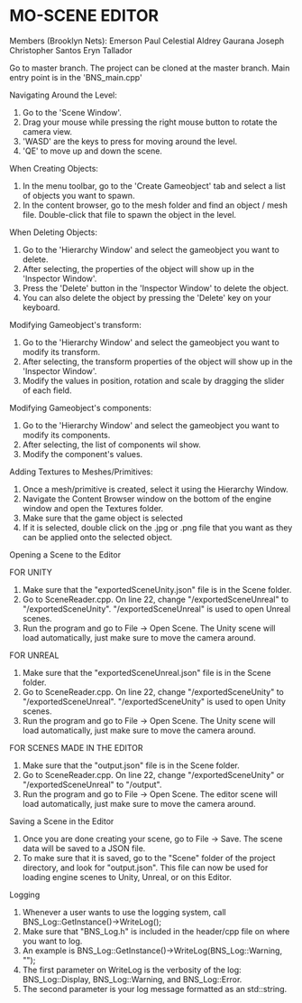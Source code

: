 # MO-SCENE EDITOR
Members (Brooklyn Nets):
Emerson Paul Celestial
Aldrey Gaurana
Joseph Christopher Santos
Eryn Tallador


Go to master branch. The project can be cloned at the master branch.
Main entry point is in the 'BNS_main.cpp'

Navigating Around the Level:
1. Go to the 'Scene Window'.
2. Drag your mouse while pressing the right mouse button to rotate the camera view.
3. 'WASD' are the keys to press for moving around the level.
4. 'QE' to move up and down the scene.

When Creating Objects:
1. In the menu toolbar, go to the 'Create Gameobject' tab and select a list of objects you want to spawn.
2. In the content browser, go to the mesh folder and find an object / mesh file. Double-click that file to spawn the object in the level.

When Deleting Objects:
1. Go to the 'Hierarchy Window' and select the gameobject you want to delete.
2. After selecting, the properties of the object will show up in the 'Inspector Window'.
3. Press the 'Delete' button in the 'Inspector Window' to delete the object.
4. You can also delete the object by pressing the 'Delete' key on your keyboard.

Modifying Gameobject's transform:
1. Go to the 'Hierarchy Window' and select the gameobject you want to modify its transform.
2. After selecting, the transform properties of the object will show up in the 'Inspector Window'.
3. Modify the values in position, rotation and scale by dragging the slider of each field.

Modifying Gameobject's components:
1. Go to the 'Hierarchy Window' and select the gameobject you want to modify its components.
2. After selecting, the list of components wil show.
3. Modify the component's values.

Adding Textures to Meshes/Primitives:
1. Once a mesh/primitive is created, select it using the Hierarchy Window.
2. Navigate the Content Browser window on the bottom of the engine window and open the Textures folder.
3. Make sure that the game object is selected
4. If it is selected, double click on the .jpg or .png file that you want as they can be applied onto the selected object.

Opening a Scene to the Editor

FOR UNITY
1. Make sure that the "exportedSceneUnity.json" file is in the Scene folder.
2. Go to SceneReader.cpp. On line 22, change "/exportedSceneUnreal" to "/exportedSceneUnity". "/exportedSceneUnreal" is used to open Unreal scenes.
3. Run the program and go to File -> Open Scene. The Unity scene will load automatically, just make sure to move the camera around.

FOR UNREAL 
1. Make sure that the "exportedSceneUnreal.json" file is in the Scene folder.
2. Go to SceneReader.cpp. On line 22, change "/exportedSceneUnity" to "/exportedSceneUnreal". "/exportedSceneUnity" is used to open Unity scenes.
3. Run the program and go to File -> Open Scene. The Unity scene will load automatically, just make sure to move the camera around.

FOR SCENES MADE IN THE EDITOR
1. Make sure that the "output.json" file is in the Scene folder.
2. Go to SceneReader.cpp. On line 22, change "/exportedSceneUnity" or "/exportedSceneUnreal" to "/output".
3. Run the program and go to File -> Open Scene. The editor scene will load automatically, just make sure to move the camera around.

Saving a Scene in the Editor
1. Once you are done creating your scene, go to File -> Save. The scene data will be saved to a JSON file.
2. To make sure that it is saved, go to the "Scene" folder of the project directory, and look for "output.json". This file can now be used for loading engine scenes to Unity, Unreal, or on this Editor.

Logging
1. Whenever a user wants to use the logging system, call BNS_Log::GetInstance()->WriteLog();
2. Make sure that "BNS_Log.h" is included in the header/cpp file on where you want to log.
3. An example is BNS_Log::GetInstance()->WriteLog(BNS_Log::Warning, "");
4. The first parameter on WriteLog is the verbosity of the log: BNS_Log::Display, BNS_Log::Warning, and BNS_Log::Error.
5. The second parameter is your log message formatted as an std::string.
